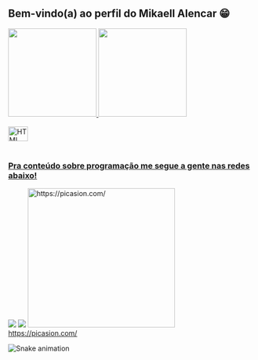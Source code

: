 ## Bem-vindo(a) ao perfil do Mikaell Alencar 😁

 <div>
  <a href="https://github.com/mikaellalencar">
  <img height="180em" src="https://github-readme-stats.vercel.app/api?username=mikaellalencar&show_icons=true&theme=tokyonight&include_all_commits=true&count_private=true"/>
  <img height="180em" src="https://github-readme-stats.vercel.app/api/top-langs/?username=mikaellalencar&layout=compact&langs_count=6&theme=tokyonight"/>
 
</div>
<div style="display: inline_block"><br>
  <img align="center" alt="HTML" height="30" width="40" src="https://cdn.jsdelivr.net/gh/devicons/devicon/icons/python/python-original.svg" />
</div>
 
 <br>
 
  ### Pra conteúdo sobre programação me segue a gente nas redes abaixo!
 
<div> 
  <a href="https://instagram.com/mk.alen" target="_blank"><img src="https://img.shields.io/badge/-Instagram-%23E4405F?style=for-the-badge&logo=instagram&logoColor=white" target="_blank"></a>
  <a href=mailto:trabalhoeemail@gmail.com target="_blank"><img src="https://img.shields.io/badge/-Gmail-%23333?style=for-the-badge&logo=gmail&logoColor=white" target="_blank"></a>
 <a href="https://picasion.com/"><img src="https://i.picasion.com/pic92/00b385206cc88049fcc77f4c8d4d3139.gif" width="300" height="284" border="0" alt="https://picasion.com/" /></a><br /><a href="https://picasion.com/">https://picasion.com/</a>

  ![Snake animation](https://github.com/mikaellalencar/mikaellalencar/blob/output/github-contribution-grid-snake.svg)

</div>

 

